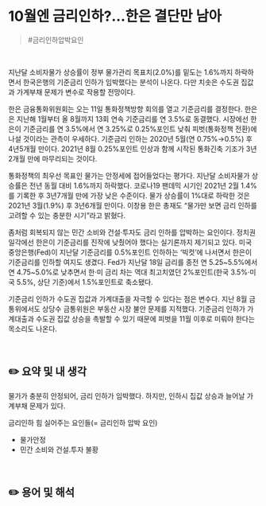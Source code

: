 # 10월엔 금리인하?…한은 결단만 남아

> #금리인하압박요인

</br>

지난달 소비자물가 상승률이 정부 물가관리 목표치(2.0%)를 밑도는 1.6%까지 하락하면서 한국은행의 기준금리 인하가 임박했다는 분석이 나온다. 다만 치솟은 수도권 집값과 가계부채 문제가 변수로 작용할 전망이다.

한은 금융통화위원회는 오는 11일 통화정책방향 회의를 열고 기준금리를 결정한다. 한은은 지난해 1월부터 올 8월까지 13회 연속 기준금리를 연 3.5%로 동결했다. 시장에선 한은이 기준금리를 연 3.5%에서 연 3.25%로 0.25%포인트 낮춰 피벗(통화정책 전환)에 나설 것이라는 관측이 우세하다. 기준금리 인하는 2020년 5월(연 0.75%→0.5%) 후 4년5개월 만이다. 2021년 8월 0.25%포인트 인상과 함께 시작된 통화긴축 기조가 3년2개월 만에 마무리되는 것이다.

통화정책의 최우선 목표인 물가는 안정세에 접어들었다는 평가다. 지난달 소비자물가 상승률은 전년 동월 대비 1.6%까지 하락했다. 코로나19 팬데믹 시기인 2021년 2월 1.4%를 기록한 후 3년7개월 만에 가장 낮은 수준이다. 물가 상승률이 1%대로 하락한 것은 2021년 3월(1.9%) 후 3년6개월 만이다. 이창용 한은 총재도 “물가만 보면 금리 인하를 고려할 수 있는 충분한 시기”라고 밝혔다.

좀처럼 회복되지 않는 민간 소비와 건설·투자도 금리 인하를 압박하는 요인이다. 정치권 일각에선 한은이 기준금리를 진작에 낮췄어야 했다는 실기론까지 제기되고 있다. 미국 중앙은행(Fed)이 지난달 기준금리를 0.5%포인트 인하하는 ‘빅컷’에 나서면서 한은이 기준금리를 인하할 여지도 생겼다. Fed가 지난달 18일 금리를 종전 연 5.25~5.5%에서 연 4.75~5.0%로 낮추면서 한·미 금리 차는 역대 최고치였던 2%포인트(한국 3.5%·미국 5.5%, 상단 기준)에서 1.5%포인트로 축소됐다.

기준금리 인하가 수도권 집값과 가계대출을 자극할 수 있다는 점은 변수다. 지난 8월 금통위에서도 상당수 금통위원은 부동산 시장 불안 문제를 지적했다. 기준금리 인하가 가계대출과 수도권 집값 상승을 촉발할 수 있기 때문에 피벗을 11월 이후로 미뤄야 한다는 목소리도 나온다.

</br>

## ✏️ 요약 및 내 생각

물가가 충분히 안정되어, 금리 인하가 임박했다.
하지만, 인하시 집값 상승과 늘어날 가계부채 문제가 있다.



금리인하 힘 실어주는 요인들(= 금리인하 압박 요인)
* 물가안정
* 민간 소비와 건설.투자 불황



</br>


## ✏️ 용어 및 해석
